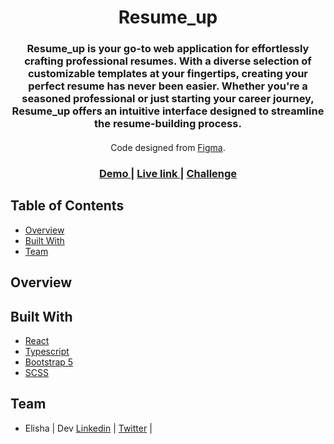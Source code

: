 <h1 align="center">Resume_up</h1>
<div align="center">
  <h3>
 Resume_up is your go-to web application for effortlessly crafting professional resumes. With a diverse selection of customizable templates at your fingertips, creating your perfect resume has never been easier. Whether you're a seasoned professional or just starting your career journey, Resume_up offers an intuitive interface designed to streamline the resume-building process.
  </h3>
</div>

<div align="center" style="margin-top: 20px;">
   Code designed from <a href="https://www.google.com/" target="_blank">Figma</a>.
</div>

<div align="center" style="margin-bottom: 20px">
  <h3>
    <a href="https://www.google.com/">
      Demo
    </a>
    <span> | </span>
    <a href="https://www.google.com/">
      Live link
    </a>
    <span> | </span>
    <a href="https://www.google.com/">
      Challenge
    </a>
  </h3>
</div>

## Table of Contents

- [Overview](#overview)
- [Built With](#built-with)
- [Team](#team)

## Overview




## Built With

- [React](https://reactjs.org/)
- [Typescript](https://create-react-app.dev/docs/getting-started/)
- [Bootstrap 5](https://getbootstrap.com/docs/5.0/getting-started/introduction/)
- [SCSS](https://sass-lang.com/documentation)


## Team

- Elisha | Dev [Linkedin](https://www.linkedin.com/in/elisha-kyakopo/) | [Twitter](https://twitter.com/Elisha1k) |